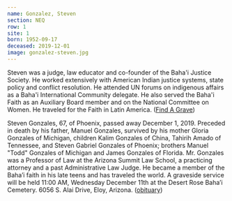 ```yaml
---
name: Gonzalez, Steven
section: NEQ
row: 1
site: 1
born: 1952-09-17
deceased: 2019-12-01
image: gonzalez-steven.jpg
---
```


Steven was a judge, law educator and co-founder of the Baha'i Justice Society. He worked extensively with American Indian justice systems, state policy and conflict resolution. He attended UN forums on indigenous affairs as a Baha'i International Community delegate. He also served the Baha'i Faith as an Auxiliary Board member and on the National Committee on Women. He traveled for the Faith in Latin America. ([Find A Grave](https://www.findagrave.com/memorial/210150054/steven-gonzales))

Steven Gonzales, 67, of Phoenix, passed away December 1, 2019. Preceded in death by his father, Manuel Gonzales, survived by his mother Gloria Gonzales of Michigan, children Kalim Gonzales of China, Tahirih Amado of Tennessee, and Steven Gabriel Gonzales of Phoenix; brothers Manuel "Todd" Gonzales of Michigan and James Gonzales of Florida. Mr. Gonzales was a Professor of Law at the Arizona Summit Law School, a practicing attorney and a past Administrative Law Judge. He became a member of the Baha’i faith in his late teens and has traveled the world. A graveside service will be held 11:00 AM, Wednesday December 11th at the Desert Rose Baha’i Cemetery. 6056 S. Alai Drive, Eloy, Arizona. ([obituary](https://www.jwarrenfuneral.com/obituaries/Steven-Gonzalez?obId=19707827#/obituaryInfo))
